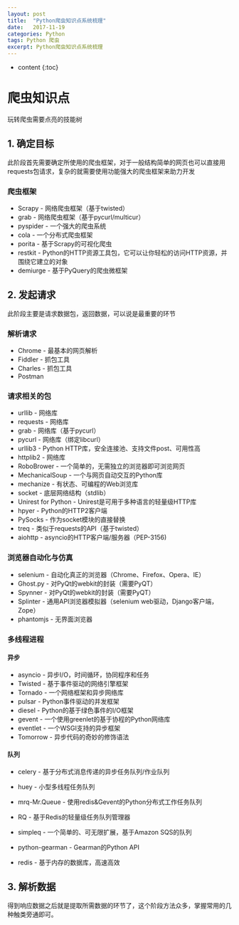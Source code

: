 ```yaml
---
layout: post
title:  "Python爬虫知识点系统梳理"
date:   2017-11-19
categories: Python
tags: Python 爬虫 
excerpt: Python爬虫知识点系统梳理
---
```

* content
{:toc}


# 爬虫知识点

玩转爬虫需要点亮的技能树

## 1. 确定目标

此阶段首先需要确定所使用的爬虫框架，对于一般结构简单的网页也可以直接用requests包请求，复杂的就需要使用功能强大的爬虫框架来助力开发

### 爬虫框架

* Scrapy - 网络爬虫框架（基于twisted）
* grab - 网络爬虫框架（基于pycurl/multicur）
* pyspider - 一个强大的爬虫系统
* cola - 一个分布式爬虫框架
* porita - 基于Scrapy的可视化爬虫
* restkit - Python的HTTP资源工具包，它可以让你轻松的访问HTTP资源，并围绕它建立的对象
* demiurge - 基于PyQuery的爬虫微框架
  ​



## 2. 发起请求

此阶段主要是请求数据包，返回数据，可以说是最重要的环节

### 解析请求

* Chrome - 最基本的网页解析
* Fiddler - 抓包工具
* Charles - 抓包工具
* Postman

### 请求相关的包

* urllib - 网络库
* requests - 网络库
* grab - 网络库（基于pycurl）
* pycurl - 网络库（绑定libcurl）
* urllib3 - Python HTTP库，安全连接池、支持文件post、可用性高
* httplib2 - 网络库
* RoboBrower - 一个简单的，无需独立的浏览器即可浏览网页
* MechanicalSoup - 一个与网页自动交互的Python库
* mechanize - 有状态、可编程的Web浏览库
* socket - 底层网络结构（stdlib）
* Unirest for Python - Unirest是可用于多种语言的轻量级HTTP库
* hpyer - Python的HTTP2客户端
* PySocks - 作为socket模块的直接替换
* treq - 类似于requests的API（基于twisted）
* aiohttp - asyncio的HTTP客户端/服务器（PEP-3156)

### 浏览器自动化与仿真

* selenium - 自动化真正的浏览器（Chrome、Firefox、Opera、IE）
* Ghost.py - 对PyQt的webkit的封装（需要PyQT）
* Spynner - 对PyQt的webkit的封装（需要PyQT）
* Splinter - 通用API浏览器模拟器（selenium web驱动，Django客户端，Zope）
* phantomjs - 无界面浏览器

### 多线程进程

#### 异步

* asyncio - 异步I/O，时间循环，协同程序和任务
* Twisted - 基于事件驱动的网络引擎框架
* Tornado - 一个网络框架和异步网络库
* pulsar - Python事件驱动的并发框架
* diesel - Python的基于绿色事件的I/O框架
* gevent - 一个使用greenlet的基于协程的Python网络库
* eventlet - 一个WSGI支持的异步框架
* Tomorrow - 异步代码的奇妙的修饰语法

#### 队列

* celery - 基于分布式消息传递的异步任务队列/作业队列

* huey - 小型多线程任务队列

* mrq-Mr.Queue - 使用redis&Gevent的Python分布式工作任务队列

* RQ - 基于Redis的轻量级任务队列管理器

* simpleq - 一个简单的、可无限扩展，基于Amazon SQS的队列

* python-gearman - Gearman的Python API

* redis - 基于内存的数据库，高速高效





## 3. 解析数据

得到响应数据之后就是提取所需数据的环节了，这个阶段方法众多，掌握常用的几种触类旁通即可。

